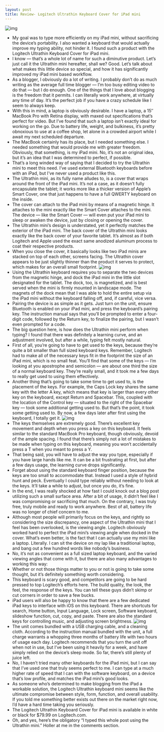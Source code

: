 ```yaml
---
layout: post
title: Review- Logitech Ultrathin Keyboard Cover for iPad mini
---
```

![img](http://media.idownloadblog.com/wp-content/uploads/2013/03/Unboxing-And-Review.jpg)
* My goal was to type more efficiently on my iPad mini, without sacrificing the device’s portability. I also wanted a keyboard that would actually improve my typing ability, not hinder it. I found such a product with the Logitech Ultrathin Keyboard Cover for iPad mini.
* I know — that’s a whole lot of name for such a diminutive product. Let’s just call it the Ultrathin mini hereafter, shall we? Good. Let’s talk about what makes this little device so special, and how it has significantly improved my iPad mini based workflow.
* As a blogger, I obviously do a lot of writing. I probably don’t do as much writing as the average full time blogger — I’m too busy editing video to do that — but I do enough. One of the things that I love about blogging is the freedom that it permits. I can literally work anywhere, at virtually any time of day. It’s the perfect job if you have a crazy schedule like I seem to always keep.
* With this in mind, a laptop is obviously desirable. I have a laptop, a 15″ MacBook Pro with Retina display, with maxed out specifications that’s perfect for video. But I’ve found that such a laptop isn’t exactly ideal for working on the go. Due to battery life, weight, and bulkiness, it’s pretty obnoxious to use at a coffee shop, let alone in a crowded airport while I await my next scheduled departure.
* The MacBook certainly has its place, but I needed something else. I needed something that would provide me with greater freedom. Obviously, that something, is my iPad mini. No, it’s not an original idea, but it’s an idea that I was determined to perfect, if possible.
* That’s a long winded way of saying that I decided to try the Ultrathin mini to meet this need. I’ve used external Bluetooth keyboards before with an iPad, but I’ve never used a product like this.
* The Ultrathin mini, as its fully name alludes to, is a cover that wraps around the front of the iPad mini. It’s not a case, as it doesn’t fully encapsulate the tablet; it works more like a thicker version of Apple’s Smart Cover, one that just happens to have a full QWERTY keyboard on the inside.
* The cover can attach to the iPad mini by means of a magnetic hinge. It attaches to the mini exactly like the Smart Cover attaches to the mini. The device — like the Smart Cover — will even put your iPad mini to sleep or awaken the device, just by closing or opening the cover.
* The Ultrathin mini’s design is understated, yet it perfectly matches the exterior of the iPad mini. The back cover of the Ultrathin mini looks exactly like the back cover of your favorite tablet. It’s almost as if both Logitech and Apple used the exact same anodized aluminum process to coat their respective products.
* When you close the cover, it basically looks like two iPad minis are stacked on top of each other, screens facing. The Ultrathin cover appears to be just slightly thinner than the product it serves to protect, which makes for an overall small footprint.
![img](http://media.idownloadblog.com/wp-content/uploads/2013/03/Logitech-Keyboard-Mini-Review-021.jpg)
* Using the Ultrathin keyboard requires you to separate the two devices from the magnetic hinge, and dock the iPad mini in the little slot designated for the tablet. The dock, too, is magnetized, and is best served when the mini is firmly mounted in landscape mode. The magnets of the dock mean that I was able to hold the entire setup via the iPad mini without the keyboard falling off, and, if careful, vice versa.
* Pairing the device is as simple as it gets. Just turn on the unit, ensure Bluetooth is enabled on your iPad mini, and press the keyboard’s pairing key. The instruction manual says that you’ll be prompted to enter a four-digit code, followed by the Return key, to finalize the pairing, but I wasn’t even prompted for a code.
* The big question here, is how does the Ultrathin mini perform when typing? I found that there was definitely a learning curve, and an adjustment involved, but after a while, typing felt mostly natural.
* First of all, you’re going to have to get used to the keys, because they’re quite a bit smaller than full sized keyboard keys. Remember, Logitech had to make all of the necessary keys fit in the footprint the size of an iPad mini, which is no small feat. You’ll find that some of the keys — I’m looking at you apostrophe and semicolon — are about one third the size of a normal keyboard key. They’re really small, and it took me a few days to really get used to using them effectively.
* Another thing that’s going to take some time to get used to, is the placement of the keys. For example, the Caps Lock key shares the same key with the letter A key, which means that key is larger than every other key on the keyboard, except Return and Spacebar. This, coupled with the location of the Control key — situated to the right of the Spacebar key — took some additional getting used to. But that’s the point, it took some getting used to. By now, a few days later after first using the keyboard, I totally get it.
![img](http://media.idownloadblog.com/wp-content/uploads/2013/03/Logitech-Keyboard-mini-review-031.jpg)
* The keys themselves are extremely good. There’s excellent key movement and depth when you press a key on this keyboard. It feels similar to the standard MacBook Pro keyboard, though obviously, devoid of the ample spacing. I found that there’s simply not a lot of mistakes to be made when typing on this keyboard, meaning you won’t accidentally press a T when you meant to press a Y.
* That being said, you will have to adjust the way you type, especially if you have large hands like me. It can be a bit frustrating at first, but after a few days usage, the learning curve drops significantly.
* Forget about using the standard keyboard finger position, because the keys are too small to accommodate that. Instead I used a style of hybrid hunt and peck. Eventually I could type reliably without needing to look at the keys. It’ll take a while to adjust, but once you do, it’s fine.
* In the end, I was really shocked at how fast I could knock out a blog post utilizing such a small surface area. After a bit of usage, it didn’t feel like I was compromising or sacrificing that much. On the contrary, I was truly free, truly mobile and ready to work anywhere. Best of all, battery life was no longer of chief concern to me.
* Although most people will primarily focus on the keys, and rightly so considering the size discrepancy, one aspect of the Ultrathin mini that I feel has been overlooked, is the viewing angle. Logitech obviously worked hard to perfect the iPad mini’s viewing angle when docked in the cover. What’s even better, is the fact that I can actually use my mini like a laptop. Literally. I can sit the device on my lap like a traditional laptop, and bang out a few hundred words like nobody’s business.
* No, it’s not as convenient as a full sized laptop keyboard, and the varied viewing angles that come with it, but there are also many advantages to working this way:
* Whether or not those things matter to you or not is going to take some thought, but it’s definitely something worth considering.
* This keyboard is scary good, and competitors are going to be hard pressed to top Logitech’s efforts here. The build quality, the look, the feel, the response of the keys. You can tell these guys didn’t skimp or cut corners in order to save a few bucks.
* iPad users will also be happy to know that there are a few dedicated iPad keys to interface with iOS on this keyboard. There are shortcuts for search, Home button, Input Language, Lock screen, Software keyboard, slideshow function, cut, copy, and paste. There are also the standard keys for controlling music, and adjusting screen brightness.
![img](http://media.idownloadblog.com/wp-content/uploads/2013/03/Logitech-Keyboard-mini-review-041.jpg)
* The unit comes bundled with a USB charging cable, and a cleaning cloth. According to the instruction manual bundled with the unit, a full charge warrants a whopping three months of battery life with two hours of usage each day. Logitech recommends that you turn the unit off when not in use, but I’ve been using it heavily for a week, and have simply relied on the device’s sleep mode. So far, there’s still plenty of juice left.
* No, I haven’t tried many other keyboards for the iPad mini, but I can say that I’ve used one that truly seems perfect to me. I can type at a much higher rate of speed that I can with the software keyboard, on a device that’s low profile, and matches the iPad mini’s good looks.
* As someone who’s determined to make blogging from the iPad a workable solution, the Logitech Ultrathin keyboard mini seems like the ultimate compromise between style, form, function, and overall usability. If you told me something better exists out there on the market right now, I’d have a hard time taking you seriously.
* The Logitech Ultrathin Keyboard Cover for iPad mini is available in white or black for $79.99 on Logitech.com.
* Oh, and yes, here’s the obligatory “I typed this whole post using the Ultrathin mini.” Holler at me in the comments section.

